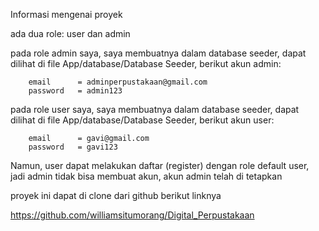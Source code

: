 Informasi mengenai proyek

ada dua role: user dan admin

pada role admin saya, saya membuatnya dalam database seeder, dapat dilihat di file App/database/Database Seeder, berikut akun admin:

        email      = adminperpustakaan@gmail.com
        password   = admin123

pada role user saya, saya membuatnya dalam database seeder, dapat dilihat di file App/database/Database Seeder, berikut akun user:

        email      = gavi@gmail.com
        password   = gavi123

Namun, user dapat melakukan daftar (register) dengan role default user, jadi admin tidak bisa membuat akun, akun admin telah di tetapkan

proyek ini dapat di clone dari github berikut linknya

https://github.com/williamsitumorang/Digital_Perpustakaan

